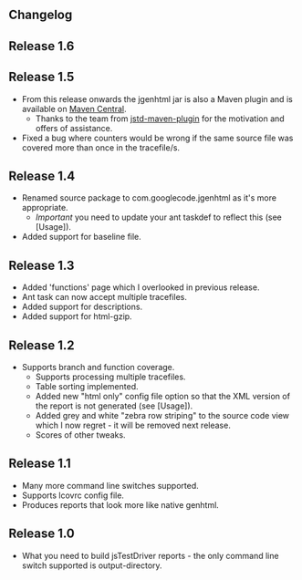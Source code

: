 ## Changelog

## Release 1.6


## Release 1.5

* From this release onwards the jgenhtml jar is also a Maven plugin and is available on [Maven Central](https://repo.maven.apache.org/maven2/com/googlecode/jgenhtml/jgenhtml/).
	* Thanks to the team from [jstd-maven-plugin](http://code.google.com/p/jstd-maven-plugin/) for the motivation and
	  offers of assistance.
* Fixed a bug where counters would be wrong if the same source file was covered more than once in the tracefile/s.

## Release 1.4

* Renamed source package to com.googlecode.jgenhtml as it's more appropriate.
	* *Important* you need to update your ant taskdef to reflect this (see [Usage]).
* Added support for baseline file.

## Release 1.3

* Added 'functions' page which I overlooked in previous release.
* Ant task can now accept multiple tracefiles.
* Added support for descriptions.
* Added support for html-gzip.

## Release 1.2

* Supports branch and function coverage.
	* Supports processing multiple tracefiles.
	* Table sorting implemented.
	* Added new "html only" config file option so that the XML version of the report is not generated (see [Usage]).
	* Added grey and white "zebra row striping" to the source code view which I now regret - it will be removed next
	  release.
	* Scores of other tweaks.

## Release 1.1

* Many more command line switches supported.
* Supports lcovrc config file.
* Produces reports that look more like native genhtml.

## Release 1.0

* What you need to build jsTestDriver reports - the only command line switch supported is output-directory.
